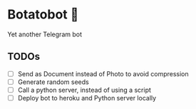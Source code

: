 # Botatobot 🥔

Yet another Telegram bot

## TODOs

- [ ] Send as Document instead of Photo to avoid compression
- [ ] Generate random seeds
- [ ] Call a python server, instead of using a script
- [ ] Deploy bot to heroku and Python server locally
